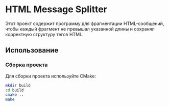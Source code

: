 # HTML Message Splitter

Этот проект содержит программу для фрагментации HTML-сообщений, чтобы каждый фрагмент не превышал указанной длины и сохранял корректную структуру тегов HTML.

## Использование

### Сборка проекта

Для сборки проекта используйте CMake:

```sh
mkdir build
cd build
cmake ..
make
